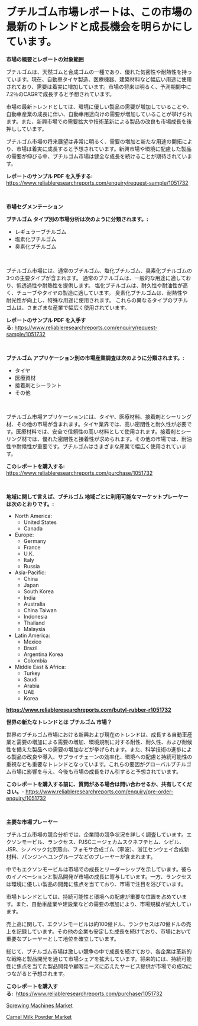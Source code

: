 <p><h1>ブチルゴム市場レポートは、この市場の最新のトレンドと成長機会を明らかにしています。</h1></p><p><strong>市場の概要とレポートの対象範囲</strong></p>
<p><p>ブチルゴムは、天然ゴムと合成ゴムの一種であり、優れた気密性や耐熱性を持っています。現在、自動車タイヤ製造、医療機器、建築材料など幅広い用途に使用されており、需要は着実に増加しています。市場の将来は明るく、予測期間中に7.2％のCAGRで成長すると予想されています。</p><p>市場の最新トレンドとしては、環境に優しい製品の需要が増加していることや、自動車産業の成長に伴い、自動車用途向けの需要が増加していることが挙げられます。また、新興市場での需要拡大や技術革新による製品の改良も市場成長を後押ししています。</p><p>ブチルゴム市場の将来展望は非常に明るく、需要の増加と新たな用途の開拓により、市場は着実に成長すると予想されています。新興市場や環境に配慮した製品の需要が伸びる中、ブチルゴム市場は健全な成長を続けることが期待されています。</p></p>
<p><strong>レポートのサンプル PDF を入手する:</strong> <a href="https://www.reliableresearchreports.com/enquiry/request-sample/1051732">https://www.reliableresearchreports.com/enquiry/request-sample/1051732</a></p>
<p>&nbsp;</p>
<p><strong>市場セグメンテーション</strong></p>
<p><strong>ブチルゴム タイプ別の市場分析は次のように分類されます。:</strong></p>
<p><ul><li>レギュラーブチルゴム</li><li>塩素化ブチルゴム</li><li>臭素化ブチルゴム</li></ul></p>
<p>&nbsp;</p>
<p><p>ブチルゴム市場には、通常のブチルゴム、塩化ブチルゴム、臭素化ブチルゴムの3つの主要タイプが含まれます。 通常のブチルゴムは、一般的な用途に適しており、低透過性や耐熱性を提供します。 塩化ブチルゴムは、耐久性や耐油性が高く、チューブやタイヤの製造に適しています。 臭素化ブチルゴムは、耐熱性や耐光性が向上し、特殊な用途に使用されます。 これらの異なるタイプのブチルゴムは、さまざまな産業で幅広く使用されています。</p></p>
<p><strong>レポートのサンプル PDF を入手する:</strong>&nbsp;<a href="https://www.reliableresearchreports.com/enquiry/request-sample/1051732">https://www.reliableresearchreports.com/enquiry/request-sample/1051732</a></p>
<p>&nbsp;</p>
<p><strong> ブチルゴム アプリケーション別の市場産業調査は次のように分類されます。:</strong></p>
<p><ul><li>タイヤ</li><li>医療資材</li><li>接着剤とシーラント</li><li>その他</li></ul></p>
<p>&nbsp;</p>
<p><p>ブチルゴム市場アプリケーションには、タイヤ、医療材料、接着剤とシーリング材、その他の市場が含まれます。タイヤ業界では、高い密閉性と耐久性が必要です。医療材料では、安全で信頼性の高い材料として使用されます。接着剤とシーリング材では、優れた密閉性と接着性が求められます。その他の市場では、耐油性や耐候性が重要です。ブチルゴムはさまざまな産業で幅広く使用されています。</p></p>
<p><strong>このレポートを購入する:</strong>&nbsp; <a href="https://www.reliableresearchreports.com/purchase/1051732">https://www.reliableresearchreports.com/purchase/1051732</a></p>
<p>&nbsp;</p>
<p><strong>地域に関して言えば、ブチルゴム 地域ごとに利用可能なマーケットプレーヤーは次のとおりです。:</strong></p>
<p><ul>
    <li>
        North America:
        <ul>
            <li>United States</li>
            <li>Canada</li>
        </ul>
    </li>
    <li>
        Europe:
        <ul>
            <li>Germany</li>
            <li>France</li>
            <li>U.K.</li>
            <li>Italy</li>
            <li>Russia</li>
        </ul>
    </li>
    <li>
        Asia-Pacific:
        <ul>
            <li>China</li>
            <li>Japan</li>
            <li>South Korea</li>
            <li>India</li>
            <li>Australia</li>
            <li>China Taiwan</li>
            <li>Indonesia</li>
            <li>Thailand</li>
            <li>Malaysia</li>
        </ul>
    </li>
    <li>
        Latin America:
        <ul>
            <li>Mexico</li>
            <li>Brazil</li>
            <li>Argentina Korea</li>
            <li>Colombia</li>
        </ul>
    </li>
    <li>
        Middle East & Africa:
        <ul>
            <li>Turkey</li>
            <li>Saudi</li>
            <li>Arabia</li>
            <li>UAE</li>
            <li>Korea</li>
        </ul>
    </li>
    </ul></p>
<p><strong><a href="https://www.reliableresearchreports.com/butyl-rubber-r1051732">https://www.reliableresearchreports.com/butyl-rubber-r1051732</a></strong>&nbsp;</p>
<p><strong>世界の新たなトレンドとは ブチルゴム 市場？</strong></p>
<p><p>世界のブチルゴム市場における新興および現在のトレンドは、成長する自動車産業と需要の増加による需要の増加、環境規制に対する耐性、耐久性、および耐候性を備えた製品への需要の増加などが挙げられます。また、科学技術の進歩による製品の改良や導入、サプライチェーンの効率化、環境への配慮と持続可能性の重視なども重要なトレンドとなっています。これらの要因がグローバルブチルゴム市場に影響を与え、今後も市場の成長をけん引すると予想されています。</p></p>
<p><strong>このレポートを購入する前に、質問がある場合は問い合わせるか、共有してください。</strong>- <a href="https://www.reliableresearchreports.com/enquiry/pre-order-enquiry/1051732">https://www.reliableresearchreports.com/enquiry/pre-order-enquiry/1051732</a></p>
<p>&nbsp;</p>
<p><strong>主要な市場プレーヤー</strong></p>
<p><p>ブチルゴム市場の競合分析では、企業間の競争状況を詳しく調査しています。エクソンモービル、ランクセス、PJSCニージェカムスクネフテヒム、シビル、JSR、シノペック北京燕山、フォモサ合成ゴム（寧波）、浙江センウェイ合成新材料、パンジンヘユングループなどのプレーヤーが含まれます。</p><p>中でもエクソンモービルは市場での成長とリーダーシップを示しています。彼らのイノベーションと製品開発が市場の成長に寄与しています。一方、ランクセスは環境に優しい製品の開発に焦点を当てており、市場で注目を浴びています。</p><p>市場トレンドとしては、持続可能性と環境への配慮が重要な位置を占めています。また、自動車産業や建設業などの需要の増加により、市場規模が拡大しています。</p><p>売上高に関して、エクソンモービルは約100億ドル、ランクセスは70億ドルの売上を記録しています。その他の企業も安定した成長を続けており、市場において重要なプレーヤーとして地位を確立しています。</p><p>総じて、ブチルゴム市場は激しい競争の中で成長を続けており、各企業は革新的な戦略と製品開発を通じて市場シェアを拡大しています。将来的には、持続可能性に焦点を当てた製品開発や顧客ニーズに応えたサービス提供が市場での成功につながると予想されます。</p></p>
<p><strong>このレポートを購入する:</strong>&nbsp;&nbsp;<a href="https://www.reliableresearchreports.com/purchase/1051732">https://www.reliableresearchreports.com/purchase/1051732</a></p>
<p><p><a href="https://github.com/BryceTownsendr/Market-Research-Report-List-4/blob/main/screwing-machines-market.md">Screwing Machines Market</a></p><p><a href="https://invited-way-688.notion.site/Camel-Milk-Powder-Market-The-Key-To-Successful-Business-Strategy-Forecast-Till-2031-84cdc368ae8c4007bad1983c837e9950">Camel Milk Powder Market</a></p></p>
